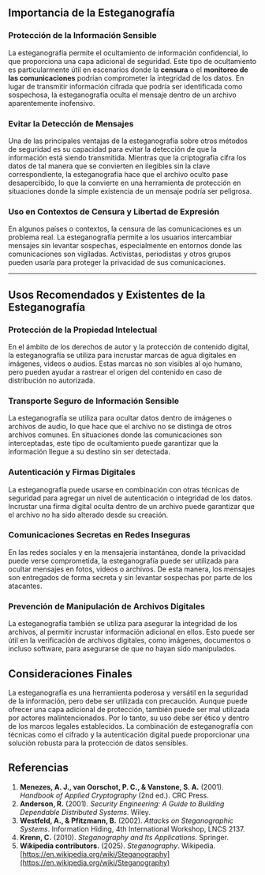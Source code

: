 
## **Importancia de la Esteganografía**

###  **Protección de la Información Sensible**
La esteganografía permite el ocultamiento de información confidencial, lo que proporciona una capa adicional de seguridad. Este tipo de ocultamiento es particularmente útil en escenarios donde la **censura** o el **monitoreo de las comunicaciones** podrían comprometer la integridad de los datos. En lugar de transmitir información cifrada que podría ser identificada como sospechosa, la esteganografía oculta el mensaje dentro de un archivo aparentemente inofensivo.

###  **Evitar la Detección de Mensajes**
Una de las principales ventajas de la esteganografía sobre otros métodos de seguridad es su capacidad para evitar la detección de que la información está siendo transmitida. Mientras que la criptografía cifra los datos de tal manera que se convierten en ilegibles sin la clave correspondiente, la esteganografía hace que el archivo oculto pase desapercibido, lo que la convierte en una herramienta de protección en situaciones donde la simple existencia de un mensaje podría ser peligrosa.

###  **Uso en Contextos de Censura y Libertad de Expresión**
En algunos países o contextos, la censura de las comunicaciones es un problema real. La esteganografía permite a los usuarios intercambiar mensajes sin levantar sospechas, especialmente en entornos donde las comunicaciones son vigiladas. Activistas, periodistas y otros grupos pueden usarla para proteger la privacidad de sus comunicaciones.

---

## **Usos Recomendados y Existentes de la Esteganografía**

###  **Protección de la Propiedad Intelectual**
En el ámbito de los derechos de autor y la protección de contenido digital, la esteganografía se utiliza para incrustar marcas de agua digitales en imágenes, videos o audios. Estas marcas no son visibles al ojo humano, pero pueden ayudar a rastrear el origen del contenido en caso de distribución no autorizada.

###  **Transporte Seguro de Información Sensible**
La esteganografía se utiliza para ocultar datos dentro de imágenes o archivos de audio, lo que hace que el archivo no se distinga de otros archivos comunes. En situaciones donde las comunicaciones son interceptadas, este tipo de ocultamiento puede garantizar que la información llegue a su destino sin ser detectada.

###  **Autenticación y Firmas Digitales**
La esteganografía puede usarse en combinación con otras técnicas de seguridad para agregar un nivel de autenticación o integridad de los datos. Incrustar una firma digital oculta dentro de un archivo puede garantizar que el archivo no ha sido alterado desde su creación.

###  **Comunicaciones Secretas en Redes Inseguras**
En las redes sociales y en la mensajería instantánea, donde la privacidad puede verse comprometida, la esteganografía puede ser utilizada para ocultar mensajes en fotos, videos o archivos. De esta manera, los mensajes son entregados de forma secreta y sin levantar sospechas por parte de los atacantes.

###  **Prevención de Manipulación de Archivos Digitales**
La esteganografía también se utiliza para asegurar la integridad de los archivos, al permitir incrustar información adicional en ellos. Esto puede ser útil en la verificación de archivos digitales, como imágenes, documentos o incluso software, para asegurarse de que no hayan sido manipulados.


## **Consideraciones Finales**

La esteganografía es una herramienta poderosa y versátil en la seguridad de la información, pero debe ser utilizada con precaución. Aunque puede ofrecer una capa adicional de protección, también puede ser mal utilizada por actores malintencionados. Por lo tanto, su uso debe ser ético y dentro de los marcos legales establecidos. La combinación de esteganografía con técnicas como el cifrado y la autenticación digital puede proporcionar una solución robusta para la protección de datos sensibles.

## **Referencias**

1. **Menezes, A. J., van Oorschot, P. C., & Vanstone, S. A.** (2001). *Handbook of Applied Cryptography* (2nd ed.). CRC Press.
2. **Anderson, R.** (2001). *Security Engineering: A Guide to Building Dependable Distributed Systems*. Wiley.
3. **Westfeld, A., & Pfitzmann, B.** (2002). *Attacks on Steganographic Systems*. Information Hiding, 4th International Workshop, LNCS 2137.
4. **Krenn, C.** (2010). *Steganography and Its Applications*. Springer.
5. **Wikipedia contributors.** (2025). *Steganography*. Wikipedia. [https://en.wikipedia.org/wiki/Steganography](https://en.wikipedia.org/wiki/Steganography)
